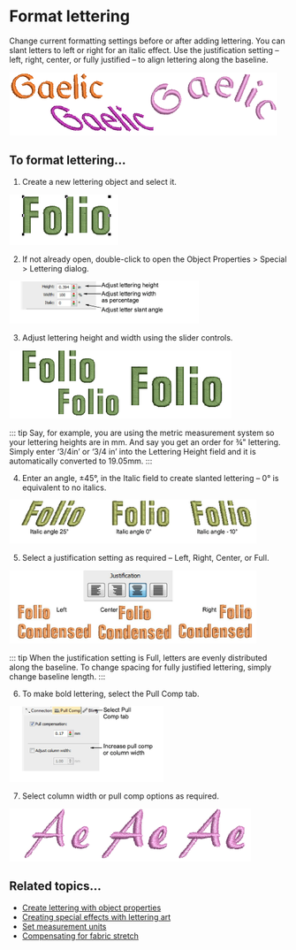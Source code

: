 # Format lettering

Change current formatting settings before or after adding lettering. You can slant letters to left or right for an italic effect. Use the justification setting – left, right, center, or fully justified – to align lettering along the baseline.

![lettering_create00033.png](assets/lettering_create00033.png)

## To format lettering...

1. Create a new lettering object and select it.

![FormatLettering1.png](assets/FormatLettering1.png)

2. If not already open, double-click to open the Object Properties > Special > Lettering dialog.

![lettering_create00034.png](assets/lettering_create00034.png)

3. Adjust lettering height and width using the slider controls.

![lettering_create00037.png](assets/lettering_create00037.png)

::: tip
Say, for example, you are using the metric measurement system so your lettering heights are in mm. And say you get an order for ¾" lettering. Simply enter ‘3/4in’ or ‘3/4 in’ into the Lettering Height field and it is automatically converted to 19.05mm.
:::

4. Enter an angle, ±45°, in the Italic field to create slanted lettering – 0° is equivalent to no italics.

![lettering_create00038.png](assets/lettering_create00038.png)

5. Select a justification setting as required – Left, Right, Center, or Full.

![lettering_create00041.png](assets/lettering_create00041.png)

::: tip
When the justification setting is Full, letters are evenly distributed along the baseline. To change spacing for fully justified lettering, simply change baseline length.
:::

6. To make bold lettering, select the Pull Comp tab.

![lettering_create00044.png](assets/lettering_create00044.png)

7. Select column width or pull comp options as required.

![lettering_create00047.png](assets/lettering_create00047.png)

## Related topics...

- [Create lettering with object properties](Create_lettering_with_object_properties)
- [Creating special effects with lettering art](../lettering_advanced/Creating_special_effects_with_lettering_art)
- [Set measurement units](../../Basics/basics/Set_measurement_units)
- [Compensating for fabric stretch](../../Quality/underlays/Compensating_for_fabric_stretch)
